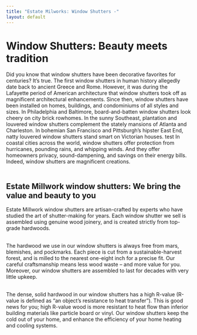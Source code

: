 ```yaml
---
title: "Estate Milworks: Window Shutters -"
layout: default
---
```


# Window Shutters: Beauty meets tradition

Did you know that window shutters have been decorative favorites for centuries? It’s true. The first window shutters in human history allegedly date back to ancient Greece and Rome. However, it was during the Lafayette period of American architecture that window shutters took off as magnificent architectural enhancements. Since then, window shutters have been installed on homes, buildings, and condominiums of all styles and sizes. In Philadelphia and Baltimore, board-and-batten window shutters look cheery on city brick rowhomes. In the sunny Southeast, plantation and louvered window shutters complement the stately mansions of Atlanta and Charleston. In bohemian San Francisco and Pittsburgh’s hipster East End, natty louvered window shutters stand smart on Victorian houses. test In coastal cities across the world, window shutters offer protection from hurricanes, pounding rains, and whipping winds. And they offer homeowners privacy, sound-dampening, and savings on their energy bills. Indeed, window shutters are magnificent creations.  
<br />

## Estate Millwork window shutters: We bring the value and beauty to you  

Estate Millwork window shutters are artisan-crafted by experts who have studied the art of shutter-making for years. Each window shutter we sell is assembled using genuine wood joinery, and is created strictly from top-grade hardwoods.  
<br />

  The hardwood we use in our window shutters is always free from mars, blemishes, and pockmarks. Each piece is cut from a sustainable-harvest forest, and is milled to the nearest one-eight inch for a precise fit. Our careful craftsmanship means less wood waste – and more value for you. Moreover, our window shutters are assembled to last for decades with very little upkeep.  
<br />

  The dense, solid hardwood in our window shutters has a high R-value (R-value is defined as “an object’s resistance to heat transfer”). This is good news for you; high R-value wood is more resistant to heat flow than inferior building materials like particle board or vinyl. Our window shutters keep the cold out of your home, and enhance the efficiency of your home heating and cooling systems.  
